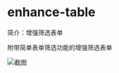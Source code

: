 # enhance-table

简介：增强筛选表单 

附带简单表单筛选功能的增强筛选表单

![截图](https://img.alicdn.com/tfs/TB1viRoixrI8KJjy0FpXXb5hVXa-1896-1134.png)





